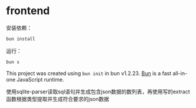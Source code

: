 # frontend

安装依赖：

```bash
bun install
```

运行：

```bash
bun s
```

This project was created using `bun init` in bun v1.2.23. [Bun](https://bun.com) is a fast all-in-one JavaScript runtime.


使用sqlite-parser读取sql语句并生成包含json数据的数列表，再使用写的extract函数根据类型提取并生成符合要求的json数据